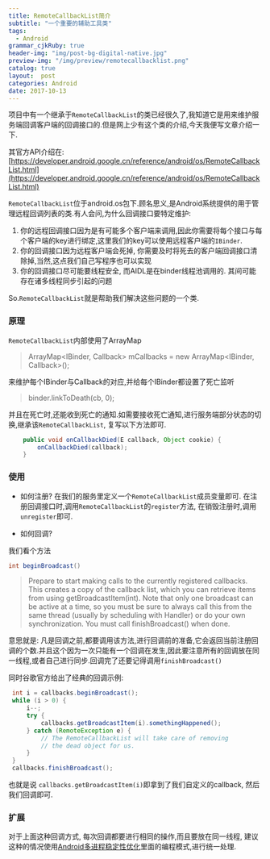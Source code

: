 ```yaml
---
title: RemoteCallbackList简介
subtitle: "一个重要的辅助工具类"
tags:
  - Android
grammar_cjkRuby: true
header-img: "img/post-bg-digital-native.jpg"
preview-img: "/img/preview/remotecallbacklist.png"
catalog: true
layout:  post
categories: Android
date: 2017-10-13
---
```



项目中有一个继承于`RemoteCallbackList`的类已经很久了,我知道它是用来维护服务端回调客户端的回调接口的.但是网上少有这个类的介绍,今天我便写文章介绍一下.

其官方API介绍在:[https://developer.android.google.cn/reference/android/os/RemoteCallbackList.html](https://developer.android.google.cn/reference/android/os/RemoteCallbackList.html)

`RemoteCallbackList`位于android.os包下.顾名思义,是Android系统提供的用于管理远程回调列表的类.有人会问,为什么回调接口要特定维护:
1. 你的远程回调接口因为是有可能多个客户端来调用,因此你需要将每个接口与每个客户端的key进行绑定,这里我们的key可以使用远程客户端的`IBinder`.
2. 你的回调接口因为远程客户端会死掉, 你需要及时将死去的客户端回调接口清除掉,当然,这点我们自己写程序也可以实现
3. 你的回调接口尽可能要线程安全, 而AIDL是在binder线程池调用的. 其间可能存在诸多线程同步引起的问题

So.`RemoteCallbackList`就是帮助我们解决这些问题的一个类.

### 原理

`RemoteCallbackList`内部使用了ArrayMap
> ArrayMap<IBinder, Callback> mCallbacks = new ArrayMap<IBinder, Callback>();

来维护每个IBinder与Callback的对应,并给每个IBinder都设置了死亡监听

>binder.linkToDeath(cb, 0);

并且在死亡时,还能收到死亡的通知.如需要接收死亡通知,进行服务端部分状态的切换,继承该`RemoteCallbackList`, 复写以下方法即可.
``` java
    public void onCallbackDied(E callback, Object cookie) {
        onCallbackDied(callback);
    }
```

### 使用

- 如何注册?
在我们的服务里定义一个`RemoteCallbackList`成员变量即可. 在注册回调接口时,调用`RemoteCallbackList`的`register`方法, 在销毁注册时,调用`unregister`即可.

- 如何回调?

我们看个方法

``` java
int beginBroadcast()
```

>Prepare to start making calls to the currently registered callbacks. This creates a copy of the callback list, which you can retrieve items from using getBroadcastItem(int). Note that only one broadcast can be active at a time, so you must be sure to always call this from the same thread (usually by scheduling with Handler) or do your own synchronization. You must call finishBroadcast() when done.

意思就是: 凡是回调之前,都要调用该方法,进行回调前的准备,它会返回当前注册回调的个数.并且这个因为一次只能有一个回调在发生,因此要注意所有的回调放在同一线程,或者自己进行同步.回调完了还要记得调用`finishBroadcast()`

同时谷歌官方给出了经典的回调示例:
``` java
 int i = callbacks.beginBroadcast();
 while (i > 0) {
     i--;
     try {
         callbacks.getBroadcastItem(i).somethingHappened();
     } catch (RemoteException e) {
         // The RemoteCallbackList will take care of removing
         // the dead object for us.
     }
 }
 callbacks.finishBroadcast();
```

也就是说 `callbacks.getBroadcastItem(i)`即拿到了我们自定义的callback, 然后我们回调即可.

### 扩展

对于上面这种回调方式, 每次回调都要进行相同的操作,而且要放在同一线程, 建议这种的情况使用[Android多进程稳定性优化](http://www.jianshu.com/p/21bad3c0412e)里面的编程模式,进行统一处理.


